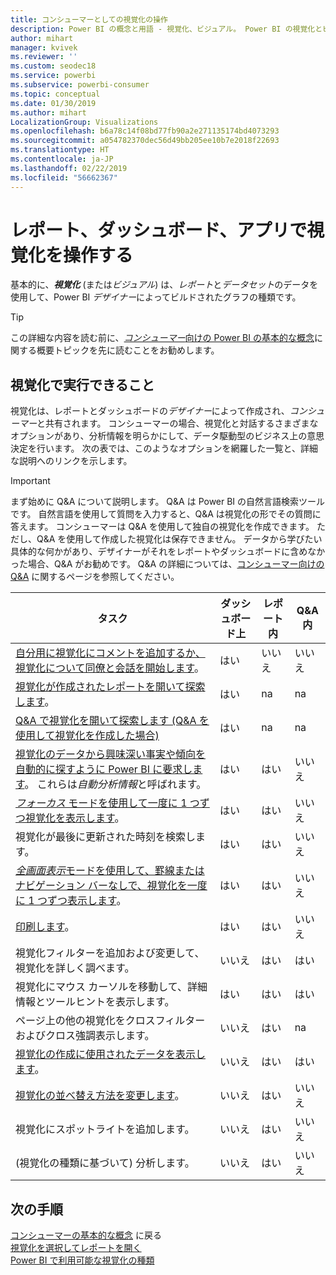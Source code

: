 ```yaml
---
title: コンシューマーとしての視覚化の操作
description: Power BI の概念と用語 - 視覚化、ビジュアル。 Power BI の視覚化とビジュアルの概要。
author: mihart
manager: kvivek
ms.reviewer: ''
ms.custom: seodec18
ms.service: powerbi
ms.subservice: powerbi-consumer
ms.topic: conceptual
ms.date: 01/30/2019
ms.author: mihart
LocalizationGroup: Visualizations
ms.openlocfilehash: b6a78c14f08bd77fb90a2e271135174bd4073293
ms.sourcegitcommit: a054782370dec56d49bb205ee10b7e2018f22693
ms.translationtype: HT
ms.contentlocale: ja-JP
ms.lasthandoff: 02/22/2019
ms.locfileid: "56662367"
---
```

# <a name="interact-with-visualizations-in-reports-dashboards-and-apps"></a>レポート、ダッシュボード、アプリで視覚化を操作する

基本的に、***視覚化*** (または*ビジュアル*) は、*レポート*と*データセット*のデータを使用して、Power BI *デザイナー*によってビルドされたグラフの種類です。 

> [!TIP]
> この詳細な内容を読む前に、[*コンシューマー*向けの Power BI の基本的な概念](end-user-basic-concepts.md)に関する概要トピックを先に読むことをお勧めします。

## <a name="what-can-i-do-with-visualizations"></a>視覚化で実行できること

視覚化は、レポートとダッシュボードの*デザイナー*によって作成され、*コンシューマー*と共有されます。 コンシューマーの場合、視覚化と対話するさまざまなオプションがあり、分析情報を明らかにして、データ駆動型のビジネス上の意思決定を行います。 次の表では、このようなオプションを網羅した一覧と、詳細な説明へのリンクを示します。

> [!IMPORTANT]
> まず始めに Q&A について説明します。 Q&A は Power BI の自然言語検索ツールです。 自然言語を使用して質問を入力すると、Q&A は視覚化の形でその質問に答えます。 コンシューマーは Q&A を使用して独自の視覚化を作成できます。 ただし、Q&A を使用して作成した視覚化は保存できません。 データから学びたい具体的な何かがあり、デザイナーがそれをレポートやダッシュボードに含めなかった場合、Q&A がお勧めです。 Q&A の詳細については、[コンシューマー向けの Q&A](end-user-q-and-a.md) に関するページを参照してください。



|タスク  |ダッシュボード上  |レポート内  | Q&A 内
|---------|---------|---------|--------|
|[自分用に視覚化にコメントを追加するか、視覚化について同僚と会話を開始します](end-user-comment.md)。     |  はい       |   いいえ      |  いいえ  |
|[視覚化が作成されたレポートを開いて探索します](end-user-tiles.md)。     |    はい     |   na      |  na |
|[Q&A で視覚化を開いて探索します (Q&A を使用して視覚化を作成した場合)](end-user-q-and-a.md)     |   はい      |   na      |  na  |
|[視覚化のデータから興味深い事実や傾向を自動的に探すように Power BI に要求します](end-user-insights.md)。  これらは*自動分析情報*と呼ばれます。     |    はい     |   はい      | いいえ   |
|[*フォーカス* モードを使用して一度に 1 つずつ視覚化を表示します](end-user-focus.md)。     | はい        |   はい      | いいえ  |
|視覚化が最後に更新された時刻を検索します。     |  はい       |    はい     | いいえ  |
|[*全画面表示*モードを使用して、罫線またはナビゲーション バーなしで、視覚化を一度に 1 つずつ表示します](end-user-focus.md)。     |   はい      |  はい       | いいえ  |
|[印刷します](end-user-print.md)。     |  はい       |   はい      | いいえ  |
|視覚化フィルターを追加および変更して、視覚化を詳しく調べます。     |    いいえ     |   はい      | はい  |
|視覚化にマウス カーソルを移動して、詳細情報とツールヒントを表示します。     |    はい     |   はい      | はい  |
|ページ上の他の視覚化をクロスフィルターおよびクロス強調表示します。     |   いいえ      |   はい      | na  |
|[視覚化の作成に使用されたデータを表示します](end-user-show-data.md)。     |  いいえ       |   はい      | はい  |
| [視覚化の並べ替え方法を変更します](end-user-search-sort.md)。 | いいえ  | はい  | いいえ  |
| 視覚化にスポットライトを追加します。 | いいえ  | はい  |  いいえ |
| (視覚化の種類に基づいて) 分析します。 | いいえ  | はい  | いいえ  |

## <a name="next-steps"></a>次の手順
[コンシューマーの基本的な概念](end-user-basic-concepts.md)  に戻る  
[視覚化を選択してレポートを開く](end-user-report-open.md)    
[Power BI で利用可能な視覚化の種類](end-user-visual-type.md)